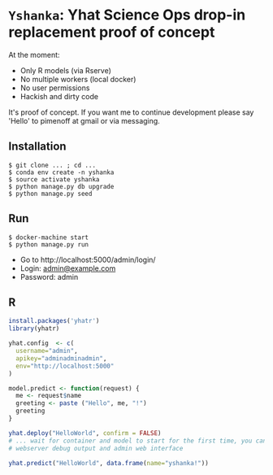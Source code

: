 `Yshanka`: Yhat Science Ops drop-in replacement proof of concept
========================================================

At the moment:

* Only R models (via Rserve)
* No multiple workers (local docker)
* No user permissions
* Hackish and dirty code

It's proof of concept. If you want me to continue development please say 'Hello' to pimenoff at gmail or via messaging.


Installation
----------------

```
$ git clone ... ; cd ...
$ conda env create -n yshanka
$ source activate yshanka
$ python manage.py db upgrade
$ python manage.py seed
```

Run
----------------

```
$ docker-machine start
$ python manage.py run
```

* Go to http://localhost:5000/admin/login/
* Login: admin@example.com
* Password: admin

R
----------------

```r
install.packages('yhatr')
library(yhatr)

yhat.config  <- c(
  username="admin",
  apikey="adminadminadmin",
  env="http://localhost:5000"
)

model.predict <- function(request) {
  me <- request$name
  greeting <- paste ("Hello", me, "!")
  greeting
}

yhat.deploy("HelloWorld", confirm = FALSE)
# ... wait for container and model to start for the first time, you can monitor the process from
# webserver debug output and admin web interface

yhat.predict("HelloWorld", data.frame(name="yshanka!"))
```
